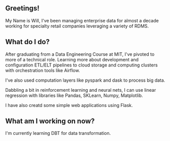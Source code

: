 ## Greetings!

My Name is Will, I've been managing enterprise data for almost a decade working for specialty retail companies leveraging a variety of RDMS.

## What do I do?

After graduating from a Data Engineering Course at MIT, I've pivoted to more of a technical role. Learning more about development and configuration ETL/ELT pipelines to cloud storage and computing clusters with orchestration tools like Airflow.

I've also used computation layers like pyspark and dask to process big data.

Dabbling a bit in reinforcement learning and neural nets, I can use linear regression with libraries like Pandas, SKLearn, Numpy, Matplotlib.

I have also creatd some simple web applications using Flask.

## What am I working on now?

I'm currently learning DBT for data transformation.
